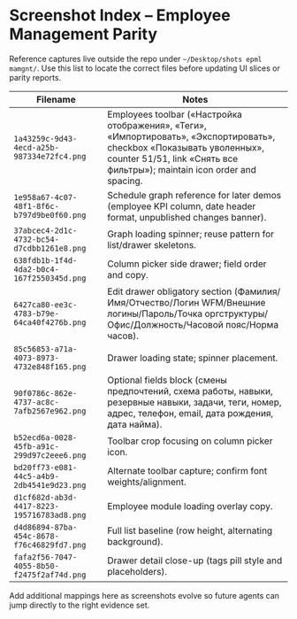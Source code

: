 # Screenshot Index – Employee Management Parity

Reference captures live outside the repo under `~/Desktop/shots epml mamgnt/`. Use this list to locate the correct files before updating UI slices or parity reports.

| Filename | Notes |
| --- | --- |
| `1a43259c-9d43-4ecd-a25b-987334e72fc4.png` | Employees toolbar («Настройка отображения», «Теги», «Импортировать», «Экспортировать», checkbox «Показывать уволенных», counter 51/51, link «Снять все фильтры»); maintain icon order and spacing. |
| `1e958a67-4c07-48f1-8f6c-b797d9be0f60.png` | Schedule graph reference for later demos (employee KPI column, date header format, unpublished changes banner). |
| `37abcec4-2d1c-4732-bc54-d7cdbb1261e8.png` | Graph loading spinner; reuse pattern for list/drawer skeletons. |
| `638fdb1b-1f4d-4da2-b0c4-167f2550345d.png` | Column picker side drawer; field order and copy. |
| `6427ca80-ee3c-4783-b79e-64ca40f4276b.png` | Edit drawer obligatory section (Фамилия/Имя/Отчество/Логин WFM/Внешние логины/Пароль/Точка оргструктуры/Офис/Должность/Часовой пояс/Норма часов). |
| `85c56853-a71a-4073-8973-4732e848f165.png` | Drawer loading state; spinner placement. |
| `90f0786c-862e-4737-ac8c-7afb2567e962.png` | Optional fields block (смены предпочтений, схема работы, навыки, резервные навыки, задачи, теги, номер, адрес, телефон, email, дата рождения, дата найма). |
| `b52ecd6a-0028-45fb-a91c-299d97c2eee6.png` | Toolbar crop focusing on column picker icon. |
| `bd20ff73-e081-44c5-a4b9-2db4541e9d23.png` | Alternate toolbar capture; confirm font weights/alignment. |
| `d1cf682d-ab3d-4417-8223-195716783ad8.png` | Employee module loading overlay copy. |
| `d4d86894-87ba-454c-8678-f76c46829fd7.png` | Full list baseline (row height, alternating background). |
| `fafa2f56-7047-4055-8b50-f2475f2af74d.png` | Drawer detail close-up (tags pill style and placeholders). |

Add additional mappings here as screenshots evolve so future agents can jump directly to the right evidence set.
